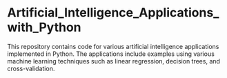 # Artificial_Intelligence_Applications_with_Python
This repository contains code for various artificial intelligence applications implemented in Python. The applications include examples using various machine learning techniques such as linear regression, decision trees, and cross-validation.
